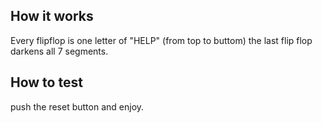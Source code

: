 <!---

This file is used to generate your project datasheet. Please fill in the information below and delete any unused
sections.

You can also include images in this folder and reference them in the markdown. Each image must be less than
512 kb in size, and the combined size of all images must be less than 1 MB.
-->

## How it works

Every flipflop is one letter of "HELP" (from top to buttom) the last flip flop darkens all 7 segments.  

## How to test

push the reset button and enjoy.

